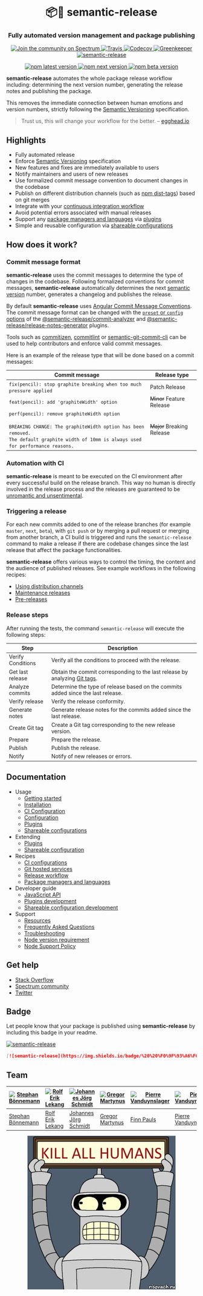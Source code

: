 <h1 align="center" style="border-bottom: none;">📦🚀 semantic-release</h1>
<h3 align="center">Fully automated version management and package publishing</h3>
<p align="center">
  <a href="https://spectrum.chat/semantic-release">
    <img alt="Join the community on Spectrum" src="https://withspectrum.github.io/badge/badge.svg">
  </a>
  <a href="https://travis-ci.org/semantic-release/semantic-release">
    <img alt="Travis" src="https://img.shields.io/travis/semantic-release/semantic-release/master.svg">
  </a>
  <a href="https://codecov.io/gh/semantic-release/semantic-release">
    <img alt="Codecov" src="https://img.shields.io/codecov/c/github/semantic-release/semantic-release/master.svg">
  </a>
  <a href="https://greenkeeper.io">
    <img alt="Greenkeeper" src="https://badges.greenkeeper.io/semantic-release/semantic-release.svg">
  </a>
  <a href="#badge">
    <img alt="semantic-release" src="https://img.shields.io/badge/%20%20%F0%9F%93%A6%F0%9F%9A%80-semantic--release-e10079.svg">
  </a>
</p>
<p align="center">
  <a href="https://www.npmjs.com/package/semantic-release">
    <img alt="npm latest version" src="https://img.shields.io/npm/v/semantic-release/latest.svg">
  </a>
  <a href="https://www.npmjs.com/package/semantic-release">
    <img alt="npm next version" src="https://img.shields.io/npm/v/semantic-release/next.svg">
  </a>
  <a href="https://www.npmjs.com/package/semantic-release">
    <img alt="npm beta version" src="https://img.shields.io/npm/v/semantic-release/beta.svg">
  </a>
</p>

**semantic-release** automates the whole package release workflow including: determining the next version number, generating the release notes and publishing the package.

This removes the immediate connection between human emotions and version numbers, strictly following the [Semantic Versioning](http://semver.org) specification.

> Trust us, this will change your workflow for the better. – [egghead.io](https://egghead.io/lessons/javascript-how-to-write-a-javascript-library-automating-releases-with-semantic-release)

## Highlights

- Fully automated release
- Enforce [Semantic Versioning](https://semver.org) specification
- New features and fixes are immediately available to users
- Notify maintainers and users of new releases
- Use formalized commit message convention to document changes in the codebase
- Publish on different distribution channels (such as [npm dist-tags](https://docs.npmjs.com/cli/dist-tag)) based on git merges
- Integrate with your [continuous integration workflow](docs/recipes/README.md#ci-configurations)
- Avoid potential errors associated with manual releases
- Support any [package managers and languages](docs/recipes/README.md#package-managers-and-languages) via [plugins](docs/usage/plugins.md)
- Simple and reusable configuration via [shareable configurations](docs/usage/shareable-configurations.md)

## How does it work?

### Commit message format

**semantic-release** uses the commit messages to determine the type of changes in the codebase. Following formalized conventions for commit messages, **semantic-release** automatically determines the next [semantic version](https://semver.org) number, generates a changelog and publishes the release.

By default **semantic-release** uses [Angular Commit Message Conventions](https://github.com/angular/angular.js/blob/master/DEVELOPERS.md#-git-commit-guidelines). The commit message format can be changed with the [`preset` or `config` options](docs/usage/configuration.md#options) of the [@semantic-release/commit-analyzer](https://github.com/semantic-release/commit-analyzer#options) and [@semantic-release/release-notes-generator](https://github.com/semantic-release/release-notes-generator#options) plugins.

Tools such as [commitizen](https://github.com/commitizen/cz-cli), [commitlint](https://github.com/conventional-changelog/commitlint) or [semantic-git-commit-cli](https://github.com/JPeer264/node-semantic-git-commit-cli) can be used to help contributors and enforce valid commit messages.

Here is an example of the release type that will be done based on a commit messages:

| Commit message                                                                                                                                                                                   | Release type               |
|--------------------------------------------------------------------------------------------------------------------------------------------------------------------------------------------------|----------------------------|
| `fix(pencil): stop graphite breaking when too much pressure applied`                                                                                                                             | Patch Release              |
| `feat(pencil): add 'graphiteWidth' option`                                                                                                                                                       | ~~Minor~~ Feature Release  |
| `perf(pencil): remove graphiteWidth option`<br><br>`BREAKING CHANGE: The graphiteWidth option has been removed.`<br>`The default graphite width of 10mm is always used for performance reasons.` | ~~Major~~ Breaking Release |

### Automation with CI

**semantic-release** is meant to be executed on the CI environment after every successful build on the release branch. This way no human is directly involved in the release process and the releases are guaranteed to be [unromantic and unsentimental](http://sentimentalversioning.org).

### Triggering a release

For each new commits added to one of the release branches (for example `master`, `next`, `beta`), with `git push` or by merging a pull request or merging from another branch, a CI build is triggered and runs the `semantic-release` command to make a release if there are codebase changes since the last release that affect the package functionalities.

**semantic-release** offers various ways to control the timing, the content and the audience of published releases. See example workflows in the following recipes:
- [Using distribution channels](docs/recipes/distribution-channels.md#publishing-on-distribution-channels)
- [Maintenance releases](docs/recipes/maintenance-releases.md#publishing-maintenance-releases)
- [Pre-releases](docs/recipes/pre-releases.md#publishing-pre-releases)

### Release steps

After running the tests, the command `semantic-release` will execute the following steps:

| Step              | Description                                                                                                                     |
|-------------------|---------------------------------------------------------------------------------------------------------------------------------|
| Verify Conditions | Verify all the conditions to proceed with the release.                                                                          |
| Get last release  | Obtain the commit corresponding to the last release by analyzing [Git tags](https://git-scm.com/book/en/v2/Git-Basics-Tagging). |
| Analyze commits   | Determine the type of release based on the commits added since the last release.                                                |
| Verify release    | Verify the release conformity.                                                                                                  |
| Generate notes    | Generate release notes for the commits added since the last release.                                                            |
| Create Git tag    | Create a Git tag corresponding to the new release version.                                                                      |
| Prepare           | Prepare the release.                                                                                                            |
| Publish           | Publish the release.                                                                                                            |
| Notify            | Notify of new releases or errors.                                                                                               |

## Documentation

- Usage
  - [Getting started](docs/usage/getting-started.md#getting-started)
  - [Installation](docs/usage/installation.md#installation)
  - [CI Configuration](docs/usage/ci-configuration.md#ci-configuration)
  - [Configuration](docs/usage/configuration.md#configuration)
  - [Plugins](docs/usage/plugins.md)
  - [Shareable configurations](docs/usage/shareable-configurations.md)
- Extending
  - [Plugins](docs/extending/plugins-list.md)
  - [Shareable configuration](docs/extending/shareable-configurations-list.md)
- Recipes
  - [CI configurations](docs/recipes/README.md)
  - [Git hosted services](docs/recipes/README.md)
  - [Release workflow](docs/recipes/README.md)
  - [Package managers and languages](docs/recipes/README.md)
- Developer guide
  - [JavaScript API](docs/developer-guide/js-api.md)
  - [Plugins development](docs/developer-guide/plugin.md)
  - [Shareable configuration development](docs/developer-guide/shareable-configuration.md)
- Support
  - [Resources](docs/support/resources.md)
  - [Frequently Asked Questions](docs/support/FAQ.md)
  - [Troubleshooting](docs/support/troubleshooting.md)
  - [Node version requirement](docs/support/node-version.md)
  - [Node Support Policy](docs/support/node-support-policy.md)

## Get help

- [Stack Overflow](https://stackoverflow.com/questions/tagged/semantic-release)
- [Spectrum community](https://spectrum.chat/semantic-release)
- [Twitter](https://twitter.com/SemanticRelease)

## Badge

Let people know that your package is published using **semantic-release** by including this badge in your readme.

[![semantic-release](https://img.shields.io/badge/%20%20%F0%9F%93%A6%F0%9F%9A%80-semantic--release-e10079.svg)](https://github.com/semantic-release/semantic-release)

```md
[![semantic-release](https://img.shields.io/badge/%20%20%F0%9F%93%A6%F0%9F%9A%80-semantic--release-e10079.svg)](https://github.com/semantic-release/semantic-release)
```

## Team

| [![Stephan Bönnemann](https://github.com/boennemann.png?size=100)](https://github.com/boennemann) | [![Rolf Erik Lekang](https://github.com/relekang.png?size=100)](https://github.com/relekang) | [![Johannes Jörg Schmidt](https://github.com/jo.png?size=100)](https://github.com/jo) | [![Gregor Martynus](https://github.com/gr2m.png?size=100)](https://github.com/gr2m) | [![Pierre Vanduynslager](https://github.com/finnp.png?size=100)](https://github.com/finnp) | [![Pierre Vanduynslager](https://github.com/pvdlg.png?size=100)](https://github.com/pvdlg) | [![Christoph Witzko](https://github.com/christophwitzko.png?size=100)](https://github.com/christophwitzko) |
|---------------------------------------------------------------------------------------------------|----------------------------------------------------------------------------------------------|---------------------------------------------------------------------------------------|-------------------------------------------------------------------------------------|--------------------------------------------------------------------------------------------|--------------------------------------------------------------------------------------------|------------------------------------------------------------------------------------------------------------|
| [Stephan Bönnemann](https://github.com/boennemann)                                                | [Rolf Erik Lekang](https://github.com/relekang)                                              | [Johannes Jörg Schmidt](https://github.com/jo)                                        | [Gregor Martynus](https://github.com/gr2m)                                          | [Finn Pauls](https://github.com/finnp)                                                     | [Pierre Vanduynslager](https://github.com/pvdlg)                                           | [Christoph Witzko](https://github.com/christophwitzko)                                                     |

<p align="center">
  <img alt="Kill all humans" src="media/bender.png">
</p>
